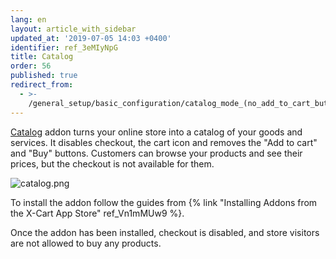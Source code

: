 ```yaml
---
lang: en
layout: article_with_sidebar
updated_at: '2019-07-05 14:03 +0400'
identifier: ref_3eMIyNpG
title: Catalog
order: 56
published: true
redirect_from:
  - >-
    /general_setup/basic_configuration/catalog_mode_(no_add_to_cart_buttons).html
---
```

[Catalog](https://market.x-cart.com/addons/catalog.html "Catalog") addon turns your online store into a catalog of your goods and services. It disables checkout, the cart icon and removes the "Add to cart" and "Buy" buttons. Customers can browse your products and see their prices, but the checkout is not available for them.

![catalog.png]({{site.baseurl}}/attachments/ref_3eMIyNpG/catalog.png)

To install the addon follow the guides from {% link "Installing Addons from the X-Cart App Store" ref_Vn1mMUw9 %}.

Once the addon has been installed, checkout is disabled, and store visitors are not allowed to buy any products.
